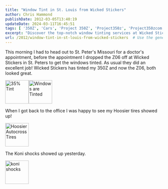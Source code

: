 ```yaml
---
title: "Window Tint in St. Louis from Wicked Stickers"
author: Chris Hammond
publishDate: 2012-03-05T13:40:19
updateDate: 2024-03-11T16:45:51
tags: [ '350Z', 'Cars', 'Project 350Z', 'Project350z', 'Project350zcom' ]
excerpt: "Discover the top-notch window tinting services at Wicked Stickers in St. Peters, Missouri. Plus, get excited for new Hoosier tires and Koni shocks!"
url: /2012/window-tint-in-st-louis-from-wicked-stickers  # Use the generated URL with year
---
```

<p>This morning I had to head out to St. Peter&#39;s Missouri for a doctor&#39;s appointment, before the appointment I dropped the Z06 off at Wicked Stickers in St. Peters to get the windows tinted. As usual they did an excellent job! Wicked Stickers has tinted my 350Z and now the Z06, both looked great.</p>  <p><a class="image_link" href="https://www.flickr.com/photos/chammond/2246365159/in/set-72157602395054879/" id="set_thumb_link_2246365159" title="35% Tint"><img alt="35% Tint" height="75" src="https://farm3.static.flickr.com/2044/2246365159_6107caaf07_s.jpg" width="75" /></a><a class="image_link" href="https://www.flickr.com/photos/chammond/2246362975/in/set-72157602395054879/" id="set_thumb_link_2246362975" title="Windows are Tinted"><img alt="Windows are Tinted" height="75" src="https://farm3.static.flickr.com/2030/2246362975_87f3b03027_s.jpg" width="75" /></a></p>  <p>When I got back to the office I was happy to see my Hoosier tires showed up!</p>  <p><a class="image_link" href="https://www.flickr.com/photos/chammond/2246191073/in/set-72157602395054879/" id="set_thumb_link_2246191073" title="Hoosier Autocross Tires"><img alt="Hoosier Autocross Tires" height="75" src="https://farm3.static.flickr.com/2085/2246191073_0e6877ef88_s.jpg" width="75" /></a></p>  <p>The Koni shocks showed up yesterday.</p>  <p><a class="image_link" href="https://www.flickr.com/photos/chammond/2246019274/in/set-72157602395054879/" id="set_thumb_link_2246019274" title="koni shocks"><img alt="koni shocks" height="75" src="https://farm3.static.flickr.com/2287/2246019274_438d70c3f8_s.jpg" width="75" /></a></p>  <p>&nbsp;</p> 



